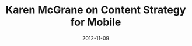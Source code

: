 ---
title: Karen McGrane on Content Strategy for Mobile
episode: 4
transcript: False
date: 2012-11-09
guid: 9ce3b860-cf92-4e5f-b0e8-837cf2f15f38
audio: 
  filename: insert-content-here-04.mp3
  length: 
description: Jeff Eaton and Karen McGrane discuss the rise of mobile; the challenges of transitioning to reusable content; and Karen's new book, Content Strategy for Mobile.
guests:
    - name: Karen McGrane
      company: Bond Art + Science
      home: http://karenmcgrane.com
      twitter: karenmcgrane
links: 
    - title: Content Strategy for Mobile
      url: https://abookapart.com/products/content-strategy-for-mobile
    - title: Making the Most of Mobile
      url: https://www.slideshare.net/duoconsulting/making-the-most-of-mobile
    - title: Uncle Sam Wants You to Optimize Your Content for Mobile
      url: https://alistapart.com/article/uncle-sam-wants-you-to-optimize-your-content-for-mobile/
---